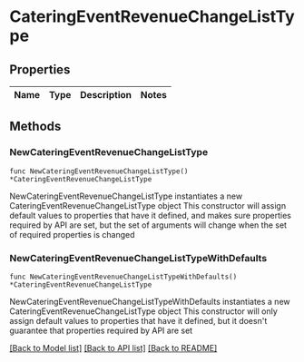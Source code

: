 # CateringEventRevenueChangeListType

## Properties

Name | Type | Description | Notes
------------ | ------------- | ------------- | -------------

## Methods

### NewCateringEventRevenueChangeListType

`func NewCateringEventRevenueChangeListType() *CateringEventRevenueChangeListType`

NewCateringEventRevenueChangeListType instantiates a new CateringEventRevenueChangeListType object
This constructor will assign default values to properties that have it defined,
and makes sure properties required by API are set, but the set of arguments
will change when the set of required properties is changed

### NewCateringEventRevenueChangeListTypeWithDefaults

`func NewCateringEventRevenueChangeListTypeWithDefaults() *CateringEventRevenueChangeListType`

NewCateringEventRevenueChangeListTypeWithDefaults instantiates a new CateringEventRevenueChangeListType object
This constructor will only assign default values to properties that have it defined,
but it doesn't guarantee that properties required by API are set


[[Back to Model list]](../README.md#documentation-for-models) [[Back to API list]](../README.md#documentation-for-api-endpoints) [[Back to README]](../README.md)


